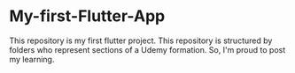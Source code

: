 # My-first-Flutter-App
This repository is my first flutter project. This repository is structured by folders who represent sections of a Udemy formation. So, I'm proud to post my learning.
